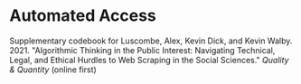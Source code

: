 # Automated Access

Supplementary codebook for Luscombe, Alex, Kevin Dick, and Kevin Walby. 2021. "Algorithmic Thinking in the Public Interest: Navigating Technical, Legal, and Ethical Hurdles to Web Scraping in the Social Sciences." *Quality & Quantity* (online first)
